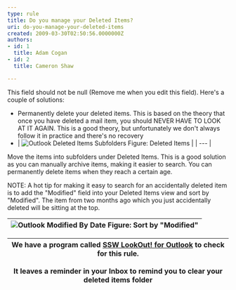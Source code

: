 ```yaml
---
type: rule
title: Do you manage your Deleted Items?
uri: do-you-manage-your-deleted-items
created: 2009-03-30T02:50:56.0000000Z
authors:
- id: 1
  title: Adam Cogan
- id: 2
  title: Cameron Shaw

---
```


 This field should not be null (Remove me when you edit this field). 
Here's a couple of solutions:

- Permanently delete your deleted items. This is based on the theory that once you have deleted a mail item, you should NEVER HAVE TO LOOK AT IT AGAIN. This is a good theory, but unfortunately we don't always follow it in practice and there's no recovery
- | ![Outlook Deleted Items Subfolders](/Standards/Communication/RulesToBetterEmail/PublishingImages/OulookDeletedItemsSubFolders.gif) Figure: Deleted Items |
| --- |

Move the items into subfolders under Deleted Items. This is a good solution as you can manually archive items, making it easier to search. You can permanently delete items when they reach a certain age.


NOTE: A hot tip for making it easy to search for an accidentally deleted item is to add the "Modified" field into your Deleted Items view and sort by "Modified". The item from two months ago which you just accidentally deleted will be sitting at the top.


| ![Outlook Modified By Date](/Standards/Communication/RulesToBetterEmail/PublishingImages/OutlookModifiedByDate.gif) Figure: Sort by "Modified" |
| --- |



| We have a program called [SSW LookOut! for Outlook](http&#58;//www.ssw.com.au/ssw/LookOut/) to check for this rule. <br><br>It leaves a reminder in your Inbox to remind you to clear your deleted items folder |
| --- |


